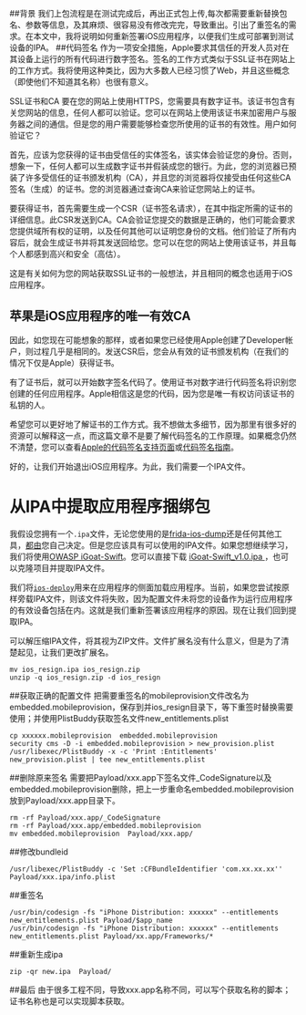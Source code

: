 ##背景
我们上包流程是在测试完成后，再出正式包上传,每次都需要重新替换包名、参数等信息，及其麻烦、很容易没有修改完完，导致重出。引出了重签名的需求。在本文中，我将说明如何重新签署iOS应用程序，以便我们生成可部署到测试设备的IPA。
##代码签名
作为一项安全措施，Apple要求其信任的开发人员对在其设备上运行的所有代码进行数字签名。签名的工作方式类似于SSL证书在网站上的工作方式。我将使用这种类比，因为大多数人已经习惯了Web，并且这些概念（即使他们不知道其名称）也很有意义。

SSL证书和CA
要在您的网站上使用HTTPS，您需要具有数字证书。该证书包含有关您网站的信息，任何人都可以验证。您可以在网站上使用该证书来加密用户与服务器之间的通信。但是您的用户需要能够检查您所使用的证书的有效性。用户如何验证它？

首先，应该为您获得的证书由受信任的实体签名，该实体会验证您的身份。否则，想象一下，任何人都可以生成数字证书并假装成您的银行。为此，您的浏览器已预装了许多受信任的证书颁发机构（CA），并且您的浏览器将仅接受由任何这些CA签名（生成）的证书。您的浏览器通过查询CA来验证您网站上的证书。

要获得证书，首先需要生成一个CSR（证书签名请求），在其中指定所需的证书的详细信息。此CSR发送到CA。CA会验证您提交的数据是正确的，他们可能会要求您提供域所有权的证明，以及任何其他可以证明您身份的文档。他们验证了所有内容后，就会生成证书并将其发送回给您。您可以在您的网站上使用该证书，并且每个人都感到高兴和安全（高估）。

这是有关如何为您的网站获取SSL证书的一般想法，并且相同的概念也适用于iOS应用程序。
## 苹果是iOS应用程序的唯一有效CA

因此，如您现在可能想象的那样，或者如果您已经使用Apple创建了Developer帐户，则过程几乎是相同的。发送CSR后，您会从有效的证书颁发机构（在我们的情况下仅是Apple）获得证书。

有了证书后，就可以开始数字签名代码了。使用证书对数字进行代码签名将识别您创建的任何应用程序。Apple相信这是您的代码，因为您是唯一有权访问该证书的私钥的人。

希望您可以更好地了解证书的工作方式。我不想做太多细节，因为那里有很多好的资源可以解释这一点，而这篇文章不是要了解代码签名的工作原理。如果概念仍然不清楚，您可以查看[Apple的代码签名支持页面](https://developer.apple.com/support/code-signing/)或[代码签名指南](https://developer.apple.com/library/archive/documentation/Security/Conceptual/CodeSigningGuide/Introduction/Introduction.html)。

好的，让我们开始退出iOS应用程序。为此，我们需要一个IPA文件。
# 从IPA中提取应用程序捆绑包

我假设您拥有一个`.ipa`文件，无论您使用的是[frida-ios-dump](https://github.com/AloneMonkey/frida-ios-dump)还是任何其他工具，[都由](https://github.com/AloneMonkey/frida-ios-dump)您自己决定。但是您应该具有可以使用的IPA文件。如果您想继续学习，我们将使用[OWASP iGoat-Swift](https://github.com/owasp/igoat-swift)。您可以直接下载 [iGoat-Swift_v1.0.ipa ](https://github.com/OWASP/iGoat-Swift/blob/master/iGoat-Swift_v1.0.ipa)，也可以克隆项目并提取IPA文件。

我们将[`ios-deploy`](https://github.com/ios-control/ios-deploy)用来在应用程序的侧面加载应用程序。当前，如果您尝试按原样旁载IPA文件，则该文件将失败，因为配置文件未将您的设备作为运行应用程序的有效设备包括在内。这就是我们重新签署该应用程序的原因。现在让我们回到提取IPA。

可以解压缩IPA文件，将其视为ZIP文件。文件扩展名没有什么意义，但是为了清楚起见，让我们更改扩展名。

```
mv ios_resign.ipa ios_resign.zip
unzip -q ios_resign.zip -d ios_resign
```
##获取正确的配置文件
把需要重签名的mobileprovision文件改名为embedded.mobileprovision，保存到并ios_resign目录下，等下重签时替换需要使用；并使用PlistBuddy获取签名文件new_entitlements.plist

```
cp xxxxxx.mobileprovision  embedded.mobileprovision
security cms -D -i embedded.mobileprovision > new_provision.plist
/usr/libexec/PlistBuddy -x -c 'Print :Entitlements' new_provision.plist | tee new_entitlements.plist
```
##删除原来签名
需要把Payload/xxx.app下签名文件_CodeSignature以及embedded.mobileprovision删除，把上一步重命名embedded.mobileprovision放到Payload/xxx.app目录下。
```
rm -rf Payload/xxx.app/_CodeSignature
rm -rf Payload/xxx.app/embedded.mobileprovision
mv embedded.mobileprovision  Payload/xxx.app/
```
##修改bundleid
```
/usr/libexec/PlistBuddy -c 'Set :CFBundleIdentifier 'com.xx.xx.xx'' Payload/xxx.ipa/info.plist
```
##重签名
```
/usr/bin/codesign -fs "iPhone Distribution: xxxxxx" --entitlements new_entitlements.plist Payload/$app_name
/usr/bin/codesign -fs "iPhone Distribution: xxxxxx" --entitlements new_entitlements.plist Payload/xx.app/Frameworks/*
```
##重新生成ipa
```
zip -qr new.ipa  Payload/
```

##最后
由于很多工程不同，导致xxx.app名称不同，可以写个获取名称的脚本；证书名称也是可以实现脚本获取。



